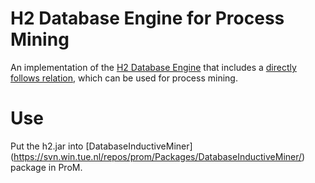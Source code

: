 # H2 Database Engine for Process Mining

An implementation of the [H2 Database Engine](http://www.h2database.com/) that includes a [directly follows relation](https://doi.org/10.1109/TKDE.2004.47), which can be used for process mining.

# Use

Put the h2.jar into [DatabaseInductiveMiner] (https://svn.win.tue.nl/repos/prom/Packages/DatabaseInductiveMiner/) package in ProM.


